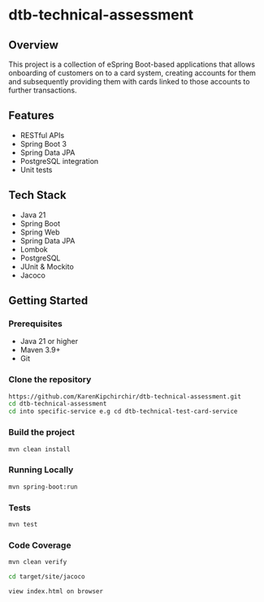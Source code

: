 # dtb-technical-assessment
## Overview

This project is a collection of eSpring Boot-based applications that allows onboarding of customers on to a card system, creating accounts for them and subsequently providing them with cards linked to those accounts to further transactions.

## Features

- RESTful APIs
- Spring Boot 3
- Spring Data JPA
- PostgreSQL integration
- Unit tests

## Tech Stack

- Java 21
- Spring Boot
- Spring Web
- Spring Data JPA
- Lombok
- PostgreSQL
- JUnit & Mockito
- Jacoco

## Getting Started

### Prerequisites

- Java 21 or higher
- Maven 3.9+
- Git

### Clone the repository

```bash
https://github.com/KarenKipchirchir/dtb-technical-assessment.git
cd dtb-technical-assessment
cd into specific-service e.g cd dtb-technical-test-card-service
```

### Build the project
```bash
mvn clean install
```

### Running Locally
```bash
mvn spring-boot:run
```

### Tests
```bash
mvn test
```

### Code Coverage
```bash
mvn clean verify
```
```bash
cd target/site/jacoco
```
```bash
view index.html on browser
```
